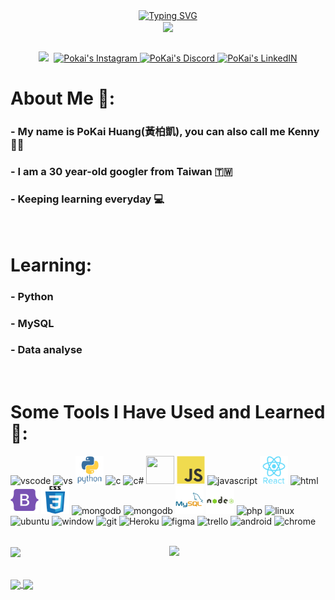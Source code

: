 <div align="center">
  <a href="https://git.io/typing-svg"><img src="https://readme-typing-svg.herokuapp.com?size=24&color=A3DCF7&center=true&vCenter=true&lines=Hello+Visitor!+%3A);My+name+is+PoKai+Huang+~;You+can+also+call+me+Kenny!" alt="Typing SVG" /></a>
  </a>
  </br>
  <img src="https://media.giphy.com/media/9qIQcHFew1dAs/giphy.gif" hight="300" width="400" align="center"/>
  </br>
  </br>
  <p>
    <img src="https://media.giphy.com/media/hvRJCLFzcasrR4ia7z/giphy.gif" width="30px"> </img>
    <img src="https://komarev.com/ghpvc/?username=pokai-huang0828&style=flat-square&color=blue" alt=""/>
    <a href="https://www.instagram.com/pokai_huang0828/">
      <img alt="Pokai's Instagram" width="32px" src="https://raw.githubusercontent.com/hussainweb/hussainweb/main/icons/instagram.png" />
    </a>
    <a href="https://discord.gg/8vQKP6K2">
      <img alt="PoKai's Discord" width="32px" src="https://raw.githubusercontent.com/peterthehan/peterthehan/master/assets/discord.svg" />
    </a>
    <a href="https://www.linkedin.com/in/po-kai-huang-697301205/">
      <img alt="PoKai's LinkedIN" width="32px" src="https://raw.githubusercontent.com/peterthehan/peterthehan/master/assets/linkedin.svg" />
    </a>
  </p>
</div>


# About Me 💬: 

### - My name is PoKai Huang(黃柏凱), you can also call me Kenny 🙌🏻
### - I am a 30 year-old googler from Taiwan 🇹🇼
### - Keeping learning everyday 💻

</br>

# Learning: 
### - Python
### - MySQL
### - Data analyse
 
</br> 
 
# Some Tools I Have Used and Learned 🚀:

  <p align="left">
    <img src="https://cdn.jsdelivr.net/gh/devicons/devicon/icons/vscode/vscode-original.svg" alt="vscode" width="45" height="45"/>
    <img src="https://cdn.jsdelivr.net/gh/devicons/devicon/icons/visualstudio/visualstudio-plain.svg" alt="vs" width="45" height="45"/>
    <img src="https://raw.githubusercontent.com/devicons/devicon/master/icons/python/python-original-wordmark.svg" alt="python" width="45" height="45" />
    <img src="https://cdn.jsdelivr.net/gh/devicons/devicon/icons/c/c-original.svg" alt="c" width="45" height="45"/>
    <img src="https://cdn.jsdelivr.net/gh/devicons/devicon/icons/csharp/csharp-original.svg" alt="c#" width="45" height="45"/>
    <img src="https://cdn.jsdelivr.net/gh/devicons/devicon/icons/cplusplus/cplusplus-original.svg" width="45" height="45"/>
    <img src="https://raw.githubusercontent.com/devicons/devicon/master/icons/javascript/javascript-original.svg" alt="javascript" width="45" height="45" />
    <img src="https://cdn.jsdelivr.net/gh/devicons/devicon/icons/typescript/typescript-original.svg" alt="javascript" width="45" height="45" />
    <img src="https://raw.githubusercontent.com/devicons/devicon/master/icons/react/react-original-wordmark.svg" alt="react" width="45" height="45" />
    <img src="https://cdn.jsdelivr.net/gh/devicons/devicon/icons/html5/html5-original.svg" alt="html" width="45" height="45"/>
    <img src="https://raw.githubusercontent.com/devicons/devicon/master/icons/bootstrap/bootstrap-plain.svg" alt="bootstrap" width="45" height="45" />
    <img src="https://raw.githubusercontent.com/devicons/devicon/master/icons/css3/css3-original-wordmark.svg" alt="css3" width="45" height="45" />
    <img src="https://cdn.jsdelivr.net/gh/devicons/devicon/icons/mongodb/mongodb-plain-wordmark.svg" alt="mongodb" width="45" height="45" />
    <img src="https://cdn.jsdelivr.net/gh/devicons/devicon/icons/firebase/firebase-plain-wordmark.svg" alt="mongodb" width="45" height="45" />
    <img src="https://raw.githubusercontent.com/devicons/devicon/master/icons/mysql/mysql-original-wordmark.svg" alt="mysql" width="45" height="45" />
    <img src="https://raw.githubusercontent.com/devicons/devicon/master/icons/nodejs/nodejs-original-wordmark.svg" alt="nodejs" width="45" height="45" />
    <img src="https://cdn.jsdelivr.net/gh/devicons/devicon/icons/php/php-original.svg" alt="php" width="45" height="45"/>
    <img src="https://cdn.jsdelivr.net/gh/devicons/devicon/icons/linux/linux-original.svg" alt="linux" width="45" height="45"/>
    <img src="https://cdn.jsdelivr.net/gh/devicons/devicon/icons/ubuntu/ubuntu-plain.svg" alt="ubuntu" width="45" height="45"/>
    <img src="https://cdn.jsdelivr.net/gh/devicons/devicon/icons/windows8/windows8-original.svg" alt="window" width="45" height="45"/>
    <img src="https://cdn.jsdelivr.net/gh/devicons/devicon/icons/git/git-original.svg" alt="git" width="45" height="45"/>
    <img src="https://cdn.jsdelivr.net/gh/devicons/devicon/icons/heroku/heroku-plain-wordmark.svg" alt="Heroku" width="45" height="45"/>
    <img src="https://cdn.jsdelivr.net/gh/devicons/devicon/icons/figma/figma-original.svg" alt="figma" width="45" height="45"/>
    <img src="https://cdn.jsdelivr.net/gh/devicons/devicon/icons/trello/trello-plain.svg" alt="trello" width="45" height="45"/>
    <img src="https://cdn.jsdelivr.net/gh/devicons/devicon/icons/android/android-plain.svg" alt="android" width="45" height="45"/>
    <img src="https://cdn.jsdelivr.net/gh/devicons/devicon/icons/chrome/chrome-original.svg" alt="chrome" width="45" height="45"/>

    
  </p>
  
  </br>

  <img src="https://media.giphy.com/media/6FT3QE3AJMfwJDZBNr/giphy.gif" hight="250" width="250" align="right"/>
  <a href="https://github.com/pokai-huang0828">
    <img align="center" src="http://github-readme-streak-stats.herokuapp.com?user=pokai-huang0828&theme=elegant&hide_border=true&date_format=M%20j%5B%2C%20Y%5D&background=020017" />
  </a>
  </br>
  </br>
  </br>
  <a href="https://github.com/pokai-huang0828">
    <img align="center" src="https://github-readme-stats.vercel.app/api?username=pokai-huang0828&theme=codeSTACKr&show_icons=true" />
  </a>
  <a href="https://github.com/pokai-huang0828">
    <img align="center" src="https://github-readme-stats.vercel.app/api/top-langs/?username=pokai-huang0828&layout=compact&theme=codeSTACKr"/>
  </a>


<!--
**pokai-huang0828/pokai-huang0828** is a ✨ _special_ ✨ repository because its `README.md` (this file) appears on your GitHub profile.

Here are some ideas to get you started:

- 🔭 I’m currently working on ...
- 🌱 I’m currently learning ...
- 👯 I’m looking to collaborate on ...
- 🤔 I’m looking for help with ...
- 💬 Ask me about ...
- 📫 How to reach me: ...
- 😄 Pronouns: ...
- ⚡ Fun fact: ...
-->
